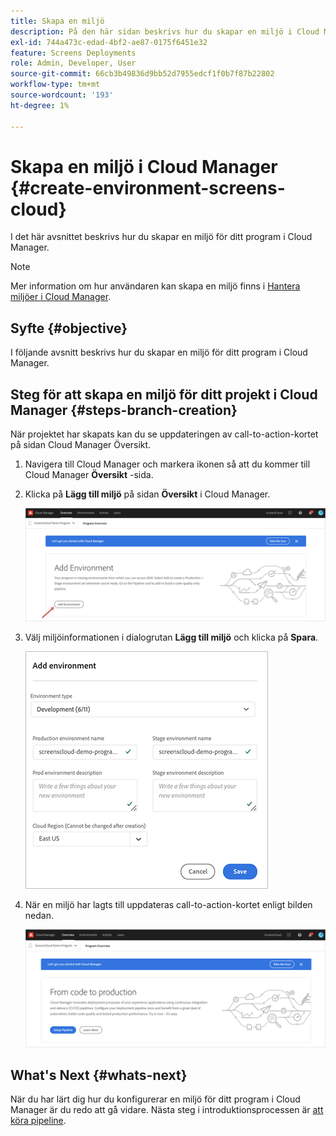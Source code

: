 ```yaml
---
title: Skapa en miljö
description: På den här sidan beskrivs hur du skapar en miljö i Cloud Manager för Screens as a Cloud Service.
exl-id: 744a473c-edad-4bf2-ae87-0175f6451e32
feature: Screens Deployments
role: Admin, Developer, User
source-git-commit: 66cb3b49836d9bb52d7955edcf1f0b7f87b22802
workflow-type: tm+mt
source-wordcount: '193'
ht-degree: 1%

---
```


# Skapa en miljö i Cloud Manager {#create-environment-screens-cloud}

I det här avsnittet beskrivs hur du skapar en miljö för ditt program i Cloud Manager.

>[!NOTE]
>Mer information om hur användaren kan skapa en miljö finns i [Hantera miljöer i Cloud Manager](https://experienceleague.adobe.com/docs/experience-manager-cloud-service/content/implementing/using-cloud-manager/manage-environments.html?lang=sv-SE).

## Syfte {#objective}

I följande avsnitt beskrivs hur du skapar en miljö för ditt program i Cloud Manager.

## Steg för att skapa en miljö för ditt projekt i Cloud Manager {#steps-branch-creation}

När projektet har skapats kan du se uppdateringen av call-to-action-kortet på sidan Cloud Manager Översikt.

1. Navigera till Cloud Manager och markera ikonen så att du kommer till Cloud Manager **Översikt** -sida.

1. Klicka på **Lägg till miljö** på sidan **Översikt** i Cloud Manager.

   ![bild](/help/screens-cloud/assets/onboarding/add-environ1.png)

1. Välj miljöinformationen i dialogrutan **Lägg till miljö** och klicka på **Spara**.

   ![bild](/help/screens-cloud/assets/onboarding/add-environ2.png)

1. När en miljö har lagts till uppdateras call-to-action-kortet enligt bilden nedan.

   ![bild](/help/screens-cloud/assets/onboarding/add-environ3a.png)

## What&#39;s Next {#whats-next}

När du har lärt dig hur du konfigurerar en miljö för ditt program i Cloud Manager är du redo att gå vidare. Nästa steg i introduktionsprocessen är [att köra pipeline](/help/screens-cloud/onboarding-screens-cloud/running-a-pipeline.md).
